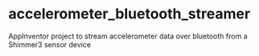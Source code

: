accelerometer_bluetooth_streamer
================================

AppInventor project to stream accelerometer data over bluetooth from a Shimmer3 sensor device
